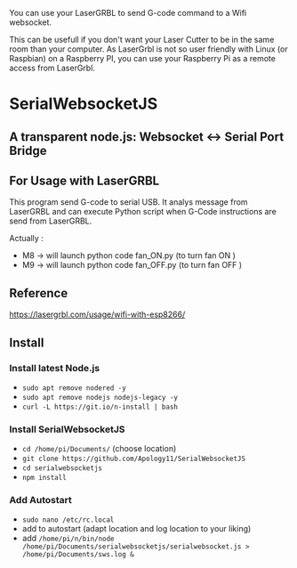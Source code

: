 You can use your LaserGRBL to send G-code command to a Wifi websocket.

This can be usefull if you don't want your Laser Cutter to be in the same room than your computer. 
As LaserGrbl is not so user friendly with Linux (or Raspbian) on a Raspberry PI, you can use your Raspberry Pi as a remote access from LaserGrbl.

# SerialWebsocketJS
## A transparent node.js: Websocket <-> Serial Port Bridge
## For Usage with LaserGRBL

This program send G-code to serial USB. It analys message from LaserGRBL and can execute Python script when G-Code instructions are send from LaserGRBL. 

Actually :
- M8 -> will launch python code fan_ON.py (to turn fan ON )
- M9 -> will launch python code fan_OFF.py (to turn fan OFF )

## Reference
https://lasergrbl.com/usage/wifi-with-esp8266/

## Install
### Install latest Node.js
- `sudo apt remove nodered -y`
- `sudo apt remove nodejs nodejs-legacy -y`
- `curl -L https://git.io/n-install | bash`
### Install SerialWebsocketJS
- `cd /home/pi/Documents/` (choose location)
- `git clone https://github.com/Apology11/SerialWebsocketJS`
- `cd serialwebsocketjs`
- `npm install`
### Add Autostart
- `sudo nano /etc/rc.local`
- add to autostart (adapt location and log location to your liking)
- add `/home/pi/n/bin/node /home/pi/Documents/serialwebsocketjs/serialwebsocket.js > /home/pi/Documents/sws.log &`
